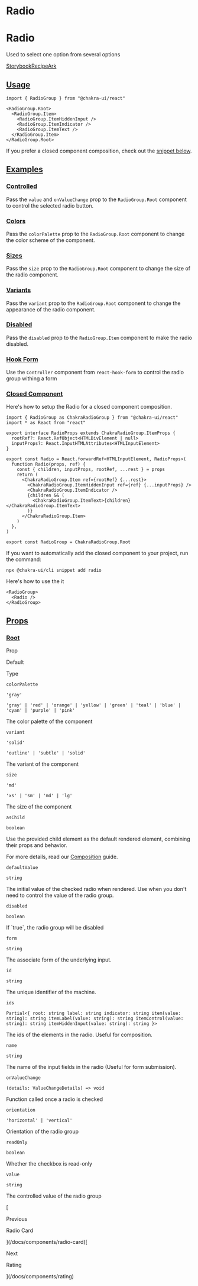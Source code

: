 # Radio

Radio
=====

Used to select one option from several options

[Storybook](https://storybook.chakra-ui.com/?path=/story/components-radio--basic)[Recipe](https://github.com/chakra-ui/chakra-ui/tree/main/packages/react/src/theme/recipes/radio-group.ts)[Ark](https://ark-ui.com/react/docs/components/radio-group)

[Usage](#usage)
---------------

```
import { RadioGroup } from "@chakra-ui/react"
```

```
<RadioGroup.Root>
  <RadioGroup.Item>
    <RadioGroup.ItemHiddenInput />
    <RadioGroup.ItemIndicator />
    <RadioGroup.ItemText />
  </RadioGroup.Item>
</RadioGroup.Root>
```

If you prefer a closed component composition, check out the [snippet below](#closed-component).

[Examples](#examples)
---------------------

### [Controlled](#controlled)

Pass the `value` and `onValueChange` prop to the `RadioGroup.Root` component to control the selected radio button.

### [Colors](#colors)

Pass the `colorPalette` prop to the `RadioGroup.Root` component to change the color scheme of the component.

### [Sizes](#sizes)

Pass the `size` prop to the `RadioGroup.Root` component to change the size of the radio component.

### [Variants](#variants)

Pass the `variant` prop to the `RadioGroup.Root` component to change the appearance of the radio component.

### [Disabled](#disabled)

Pass the `disabled` prop to the `RadioGroup.Item` component to make the radio disabled.

### [Hook Form](#hook-form)

Use the `Controller` component from `react-hook-form` to control the radio group withing a form

### [Closed Component](#closed-component)

Here's how to setup the Radio for a closed component composition.

```
import { RadioGroup as ChakraRadioGroup } from "@chakra-ui/react"
import * as React from "react"

export interface RadioProps extends ChakraRadioGroup.ItemProps {
  rootRef?: React.RefObject<HTMLDivElement | null>
  inputProps?: React.InputHTMLAttributes<HTMLInputElement>
}

export const Radio = React.forwardRef<HTMLInputElement, RadioProps>(
  function Radio(props, ref) {
    const { children, inputProps, rootRef, ...rest } = props
    return (
      <ChakraRadioGroup.Item ref={rootRef} {...rest}>
        <ChakraRadioGroup.ItemHiddenInput ref={ref} {...inputProps} />
        <ChakraRadioGroup.ItemIndicator />
        {children && (
          <ChakraRadioGroup.ItemText>{children}</ChakraRadioGroup.ItemText>
        )}
      </ChakraRadioGroup.Item>
    )
  },
)

export const RadioGroup = ChakraRadioGroup.Root
```

If you want to automatically add the closed component to your project, run the command:

```
npx @chakra-ui/cli snippet add radio
```

Here's how to use the it

```
<RadioGroup>
  <Radio />
</RadioGroup>
```

[Props](#props)
---------------

### [Root](#root)

Prop

Default

Type

`colorPalette`

`'gray'`

`'gray' | 'red' | 'orange' | 'yellow' | 'green' | 'teal' | 'blue' | 'cyan' | 'purple' | 'pink'`

The color palette of the component

`variant`

`'solid'`

`'outline' | 'subtle' | 'solid'`

The variant of the component

`size`

`'md'`

`'xs' | 'sm' | 'md' | 'lg'`

The size of the component

`asChild`

`boolean`

Use the provided child element as the default rendered element, combining their props and behavior.

For more details, read our [Composition](/docs/components/concepts/composition) guide.

`defaultValue`

`string`

The initial value of the checked radio when rendered. Use when you don't need to control the value of the radio group.

`disabled`

`boolean`

If \`true\`, the radio group will be disabled

`form`

`string`

The associate form of the underlying input.

`id`

`string`

The unique identifier of the machine.

`ids`

`Partial<{ root: string label: string indicator: string item(value: string): string itemLabel(value: string): string itemControl(value: string): string itemHiddenInput(value: string): string }>`

The ids of the elements in the radio. Useful for composition.

`name`

`string`

The name of the input fields in the radio (Useful for form submission).

`onValueChange`

`(details: ValueChangeDetails) => void`

Function called once a radio is checked

`orientation`

`'horizontal' | 'vertical'`

Orientation of the radio group

`readOnly`

`boolean`

Whether the checkbox is read-only

`value`

`string`

The controlled value of the radio group

[

Previous

Radio Card



](/docs/components/radio-card)[

Next

Rating



](/docs/components/rating)